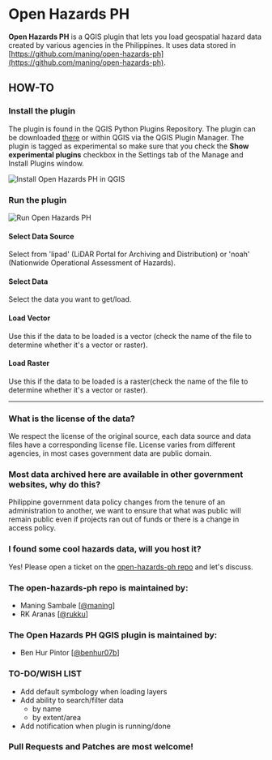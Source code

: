 # Open Hazards PH
**Open Hazards PH** is a QGIS plugin that lets you load geospatial hazard data created by various agencies in the Philippines. It uses data stored in [https://github.com/maning/open-hazards-ph](https://github.com/maning/open-hazards-ph).

## HOW-TO
### Install the plugin
The plugin is found in the QGIS Python Plugins Repository. The plugin can be downloaded [there](https://plugins.qgis.org/plugins/open_hazards_ph/) or within QGIS via the QGIS Plugin Manager. The plugin is tagged as experimental so make sure that you check the **Show experimental plugins** checkbox in the Settings tab of the Manage and Install Plugins window.

![Install Open Hazards PH in QGIS](https://raw.githubusercontent.com/benhur07b/open-hazards-ph-qgis/blob/gh-pages/static/images/ohph_install.png)

### Run the plugin
![Run Open Hazards PH](https://raw.githubusercontent.com/benhur07b/open-hazards-ph-qgis/blob/gh-pages/static/images/ohph_panel.png)

#### Select Data Source
Select from 'lipad' (LiDAR Portal for Archiving and Distribution) or 'noah' (Nationwide Operational Assessment of Hazards).

#### Select Data
Select the data you want to get/load.

#### Load Vector
Use this if the data to be loaded is a vector (check the name of the file to determine whether it's a vector or raster).

#### Load Raster
Use this if the data to be loaded is a raster(check the name of the file to determine whether it's a vector or raster).

----
### What is the license of the data?
We respect the license of the original source, each data source and data files have a corresponding license file. License varies from different agencies, in most cases government data are public domain.

### Most data archived here are available in other government websites, why do this?
Philippine government data policy changes from the tenure of an administration to another, we want to ensure
that what was public will remain public even if projects ran out of funds or there is a change in access policy.

### I found some cool hazards data, will you host it?
Yes! Please open a ticket on the [open-hazards-ph repo](https://github.com/maning/open-hazards-ph) and let's discuss.

### The open-hazards-ph repo is maintained by:
* Maning Sambale [[@maning](https://github.com/maning)]
* RK Aranas [[@rukku](https://github.com/rukku)]

### The Open Hazards PH QGIS plugin is maintained by:
* Ben Hur Pintor [[@benhur07b](https://github.com/benhur07b)]

### TO-DO/WISH LIST
* Add default symbology when loading layers
* Add ability to search/filter data
    * by name
    * by extent/area
* Add notification when plugin is running/done

### Pull Requests and Patches are most welcome!
